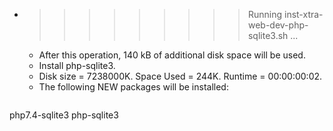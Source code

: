 * >>>>>>>>> Running inst-xtra-web-dev-php-sqlite3.sh ...
  * After this operation, 140 kB of additional disk space will be used.
  * Install php-sqlite3.
  * Disk size = 7238000K. Space Used = 244K. Runtime = 00:00:00:02.
  * The following NEW packages will be installed:
  ```bash
php7.4-sqlite3 php-sqlite3
  ```
